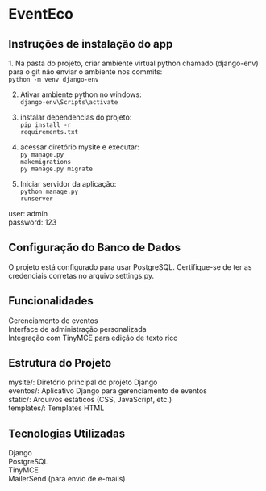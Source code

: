 <h1>EventEco</h1>
<h2>Instruções de instalação do app</h2>
1. Na pasta do projeto, criar ambiente virtual python chamado (django-env) para o git não enviar o ambiente nos commits:<br>
<code>python -m venv django-env</code><br>

2. Ativar ambiente python no windows:<br>
<code>django-env\Scripts\activate</code><br>

3. instalar dependencias do projeto:<br>
<code>pip install -r requirements.txt</code><br>

4. acessar diretório mysite e executar:<br>
<code>py manage.py makemigrations</code><br>
<code>py manage.py migrate</code><br>

5. Iniciar servidor da aplicação:<br>
<code>python manage.py runserver</code>

user: admin<br>
password: 123 

<h2>Configuração do Banco de Dados</h2>
O projeto está configurado para usar PostgreSQL. Certifique-se de ter as credenciais corretas no arquivo settings.py.<br>

<h2>Funcionalidades</h2>

Gerenciamento de eventos<br>
Interface de administração personalizada<br>
Integração com TinyMCE para edição de texto rico<br>

<h2>Estrutura do Projeto</h2>
mysite/: Diretório principal do projeto Django<br>
eventos/: Aplicativo Django para gerenciamento de eventos<br>
static/: Arquivos estáticos (CSS, JavaScript, etc.)<br>
templates/: Templates HTML<br>

<h2>Tecnologias Utilizadas</h2>
Django<br>
PostgreSQL<br>
TinyMCE<br>
MailerSend (para envio de e-mails)<br>
